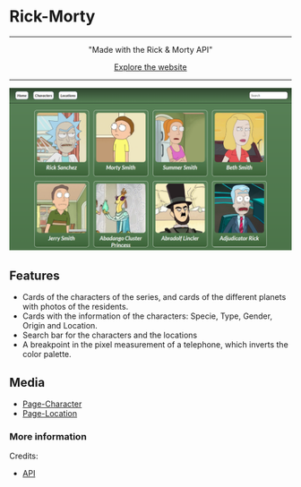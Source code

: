 # Rick-Morty 
<div align="center">
  <hr>
  <p>"Made with the Rick & Morty API"</p>
  <a href="https://teojimenez.github.io/Rick-Morty.github.io/" target="_blank">Explore the website</a>
  <hr>
  <img src="img/main-character.png" width="700">
</div>

## Features
- Cards of the characters of the series, and cards of the different planets with photos of the residents.
- Cards with the information of the characters: Specie, Type, Gender, Origin and Location.
- Search bar for the characters and the locations
- A breakpoint in the pixel measurement of a telephone, which inverts the color palette.
## Media
- [Page-Character](img/main-character.png)
- [Page-Location](img/main-location.png)
### More information
Credits:
- [API](https://teojimenez.github.io/Rick-Morty.github.io/)

